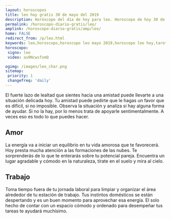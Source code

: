 ```yaml
---
layout: horoscopos
title: leo hoy gratis 30 de mayo del 2019 
description: Horóscopo del dia de hoy para leo. Horoscopo de hoy 30 de mayo del 2019. Las predicciones de amor, trabajo, vida personal gratis.
permalink: /horoscopo-diario-gratis/leo/
amplink: /horoscopo-diario-gratis/amp/leo/
home: FALSE
redirect_from: /p/leo.html
keywords: leo,horoscopo,horoscopo leo mayo 2019,horoscopo leo hoy,tarot leo mayo 2019,horoscopo leo,tarot leo hoy,horoscopo de hoy,horoscopo diario,tarot del amor,horoscopo de hoy leo,horoscopo diario del tarot, Horoscopo de hoy leo 30 de mayo del 2019,horóscopo del día,signos zodiacales 2019, el horoscopo de hoy
horoscopo:
 signo: leo
 video: au9NcwsfxmQ

ogimg: /images/leo_char.png
sitemap:
 priority: 1
 changefreq: 'daily'
---
```



El fuerte lazo de lealtad que sientes hacia una amistad puede llevarte a una situación delicada hoy. Tu amistad puede pedirte que le hagas un favor que es difícil, si no imposible. Observa la situación y analiza si hay alguna forma de ayudar. Si no la hay, por lo menos trata de apoyarle sentimentalmente. A veces eso es todo lo que puedes hacer.

## Amor

La energía va a iniciar un equilibrio en tu vida amorosa que te favorecerá. Hoy presta mucha atención a las formaciones de las nubes. Te sorprenderás de lo que te enterarás sobre tu potencial pareja. Encuentra un lugar agradable y cómodo en la naturaleza, tírate en el suelo y mira al cielo.

## Trabajo

Toma tiempo fuera de tu jornada laboral para limpiar y organizar el área alrededor de tu estación de trabajo. Tus instintos domésticos se están despertando y es un buen momento para aprovechar esa energía. El solo hecho de contar con un espacio cómodo y ordenado para desempeñar tus tareas te ayudará muchísimo.